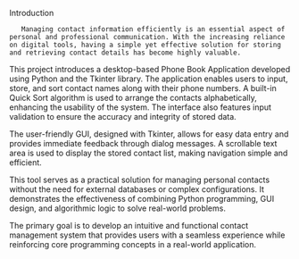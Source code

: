 Introduction 

       Managing contact information efficiently is an essential aspect of personal and professional communication. With the increasing reliance on digital tools, having a simple yet effective solution for storing and retrieving contact details has become highly valuable.

This project introduces a desktop-based Phone Book Application developed using Python and the Tkinter library. The application enables users to input, store, and sort contact names along with their phone numbers. A built-in Quick Sort algorithm is used to arrange the contacts alphabetically, enhancing the usability of the system. The interface also features input validation to ensure the accuracy and integrity of stored data.

The user-friendly GUI, designed with Tkinter, allows for easy data entry and provides immediate feedback through dialog messages. A scrollable text area is used to display the stored contact list, making navigation simple and efficient.

This tool serves as a practical solution for managing personal contacts without the need for external databases or complex configurations. It demonstrates the effectiveness of combining Python programming, GUI design, and algorithmic logic to solve real-world problems.

The primary goal is to develop an intuitive and functional contact management system that provides users with a seamless experience while reinforcing core programming concepts in a real-world application.
